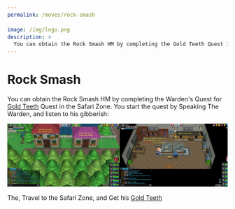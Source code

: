 ```yaml
---
permalink: /moves/rock-smash

image: /img/logo.png
description: >
  You can obtain the Rock Smash HM by completing the Gold Teeth Quest in the Safari Zone. https://i.imgur.com/y2ZZX3l.png
---
```


# Rock Smash

You can obtain the Rock Smash HM by completing the Warden's Quest for
[Gold Teeth](/items/gold-teeth) Quest in the Safari Zone. You start the quest by
Speaking The Warden, and listen to his gibberish:

![wardens quest](/img/maps/rock-smash.png)

The, Travel to the Safari Zone, and Get his [Gold Teeth](/items/gold-teeth)
